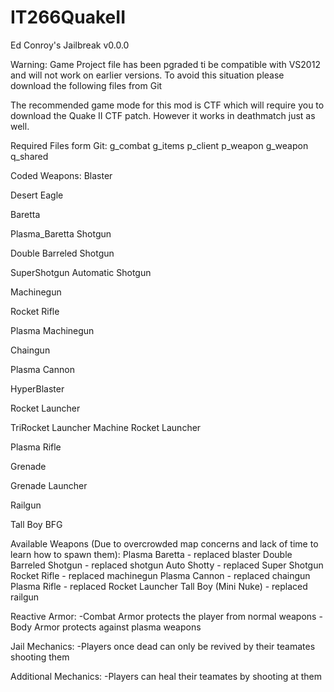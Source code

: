 IT266QuakeII
============
Ed Conroy's Jailbreak v0.0.0

Warning: Game Project file has been pgraded ti be compatible with VS2012 and will not work
on earlier versions.  To avoid this situation please download the following files from Git

The recommended game mode for this mod is CTF which will require you to download the Quake II
CTF patch.  However it works in deathmatch just as well.

Required Files form Git:
g_combat
g_items
p_client
p_weapon
g_weapon
q_shared

Coded Weapons:
Blaster

Desert Eagle

Baretta

Plasma_Baretta
Shotgun

Double Barreled Shotgun

SuperShotgun
Automatic Shotgun

Machinegun

Rocket Rifle

Plasma Machinegun

Chaingun

Plasma Cannon

HyperBlaster

Rocket Launcher

TriRocket Launcher
Machine Rocket Launcher

Plasma Rifle

Grenade

Grenade Launcher

Railgun

Tall Boy
BFG

Available Weapons (Due to overcrowded map concerns and lack of time to learn how to spawn them):
Plasma Baretta - replaced blaster
Double Barreled Shotgun - replaced shotgun
Auto Shotty - replaced Super Shotgun
Rocket Rifle - replaced machinegun
Plasma Cannon - replaced chaingun
Plasma Rifle - replaced Rocket Launcher
Tall Boy (Mini Nuke) - replaced railgun

Reactive Armor:
-Combat Armor protects the player from normal weapons
-Body Armor protects against plasma weapons

Jail Mechanics:
-Players once dead can only be revived by their teamates shooting them

Additional Mechanics:
-Players can heal their teamates by shooting at them
